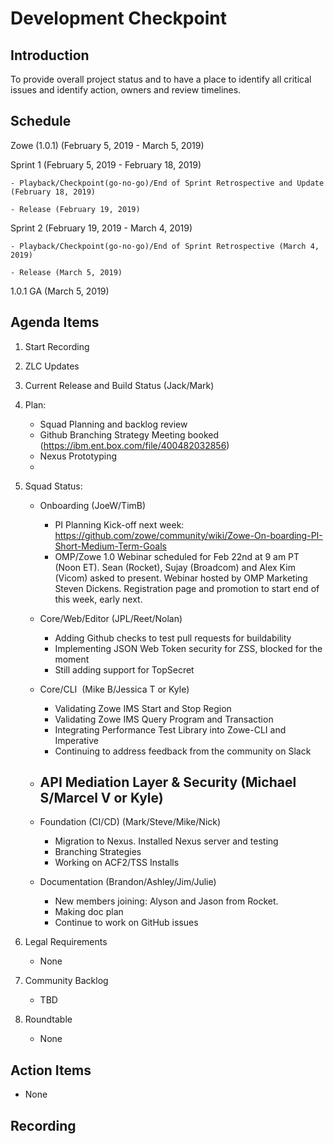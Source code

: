 # Development Checkpoint

Introduction
------------
To provide overall project status and to have a place to identify all critical issues and identify action, owners and review timelines.

Schedule
--------
Zowe (1.0.1) (February 5, 2019 -	March 5, 2019)

  Sprint 1 (February 5, 2019	- February 18, 2019)

    - Playback/Checkpoint(go-no-go)/End of Sprint Retrospective and Update (February 18, 2019)

    - Release (February 19, 2019)

  Sprint 2 (February 19, 2019 - March 4, 2019)

    - Playback/Checkpoint(go-no-go)/End of Sprint Retrospective (March 4, 2019)

    - Release (March 5, 2019)

1.0.1 GA (March 5, 2019)

Agenda Items
------------
1. Start Recording
2. ZLC Updates
3. Current Release and Build Status (Jack/Mark)
4. Plan:
    - Squad Planning and backlog review
    - Github Branching Strategy Meeting booked (https://ibm.ent.box.com/file/400482032856)
    - Nexus Prototyping
    -
5. Squad Status:
    - Onboarding (JoeW/TimB)
      - PI Planning Kick-off next week: https://github.com/zowe/community/wiki/Zowe-On-boarding-PI-Short-Medium-Term-Goals
      - OMP/Zowe 1.0 Webinar scheduled for Feb 22nd at 9 am PT (Noon ET). Sean (Rocket), Sujay (Broadcom) and Alex Kim (Vicom) asked to present. Webinar hosted by OMP Marketing Steven Dickens. Registration page and promotion to start end of this week, early next.


    - Core/Web/Editor (JPL/Reet/Nolan)
      - Adding Github checks to test pull requests for buildability
      - Implementing JSON Web Token security for ZSS, blocked for the moment
      - Still adding support for TopSecret
    - Core/CLI  (Mike B/Jessica T or Kyle)
      - Validating Zowe IMS Start and Stop Region
      - Validating Zowe IMS Query Program and Transaction
      - Integrating Performance Test Library into Zowe-CLI and Imperative
      - Continuing to address feedback from the community on Slack
    - API Mediation Layer & Security (Michael S/Marcel V or Kyle)
      -
    - Foundation (CI/CD) (Mark/Steve/Mike/Nick)
      - Migration to Nexus. Installed Nexus server and testing
      - Branching Strategies
      - Working on ACF2/TSS Installs

    - Documentation (Brandon/Ashley/Jim/Julie)
      - New members joining: Alyson and Jason from Rocket.
      - Making doc plan
      - Continue to work on GitHub issues

6. Legal Requirements
    - None

7. Community Backlog
    - TBD
8. Roundtable
    - None

Action Items
------------
- None


Recording
-------------------------
